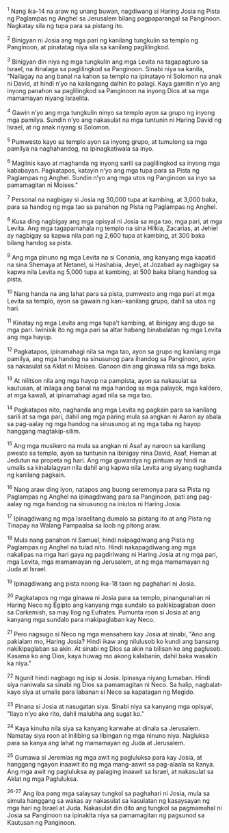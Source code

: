<sup>1</sup>
Nang ika-14 na araw ng unang buwan, nagdiwang si Haring Josia ng Pista ng Paglampas ng Anghel sa Jerusalem bilang pagpaparangal sa Panginoon. Nagkatay sila ng tupa para sa pistang ito. 

<sup>2</sup>
Binigyan ni Josia ang mga pari ng kanilang tungkulin sa templo ng Panginoon, at pinatatag niya sila sa kanilang paglilingkod. 

<sup>3</sup>
Binigyan din niya ng mga tungkulin ang mga Levita na tagapagturo sa Israel, na itinalaga sa paglilingkod sa Panginoon. Sinabi niya sa kanila, "Nailagay na ang banal na kahon sa templo na ipinatayo ni Solomon na anak ni David, at hindi nʼyo na kailangang dalhin ito palagi. Kaya gamitin nʼyo ang inyong panahon sa paglilingkod sa Panginoon na inyong Dios at sa mga mamamayan niyang Israelita. 

<sup>4</sup>
Gawin nʼyo ang mga tungkulin ninyo sa templo ayon sa grupo ng inyong mga pamilya. Sundin nʼyo ang nakasulat na mga tuntunin ni Haring David ng Israel, at ng anak niyang si Solomon. 

<sup>5</sup>
Pumwesto kayo sa templo ayon sa inyong grupo, at tumulong sa mga pamilya na naghahandog, na ipinagkatiwala sa inyo. 

<sup>6</sup>
Maglinis kayo at maghanda ng inyong sarili sa paglilingkod sa inyong mga kababayan. Pagkatapos, katayin nʼyo ang mga tupa para sa Pista ng Paglampas ng Anghel. Sundin nʼyo ang mga utos ng Panginoon sa inyo sa pamamagitan ni Moises." 

<sup>7</sup>
Personal na nagbigay si Josia ng 30,000 tupa at kambing, at 3,000 baka, para sa handog ng mga tao sa panahon ng Pista ng Paglampas ng Anghel. 

<sup>8</sup>
Kusa ding nagbigay ang mga opisyal ni Josia sa mga tao, mga pari, at mga Levita. Ang mga tagapamahala ng templo na sina Hilkia, Zacarias, at Jehiel ay nagbigay sa kapwa nila pari ng 2,600 tupa at kambing, at 300 baka bilang handog sa pista. 

<sup>9</sup>
Ang mga pinuno ng mga Levita na si Conania, ang kanyang mga kapatid na sina Shemaya at Netanel, si Hashabia, Jeyel, at Jozabad ay nagbigay sa kapwa nila Levita ng 5,000 tupa at kambing, at 500 baka bilang handog sa pista. 

<sup>10</sup>
Nang handa na ang lahat para sa pista, pumwesto ang mga pari at mga Levita sa templo, ayon sa gawain ng kani-kanilang grupo, dahil sa utos ng hari. 

<sup>11</sup>
Kinatay ng mga Levita ang mga tupaʼt kambing, at ibinigay ang dugo sa mga pari. Iwinisik ito ng mga pari sa altar habang binabalatan ng mga Levita ang mga hayop. 

<sup>12</sup>
Pagkatapos, ipinamahagi nila sa mga tao, ayon sa grupo ng kanilang mga pamilya, ang mga handog na sinusunog para ihandog sa Panginoon, ayon sa nakasulat sa Aklat ni Moises. Ganoon din ang ginawa nila sa mga baka. 

<sup>13</sup>
At nilitson nila ang mga hayop na pampista, ayon sa nakasulat sa kautusan, at inilaga ang banal na mga handog sa mga palayok, mga kaldero, at mga kawali, at ipinamahagi agad nila sa mga tao. 

<sup>14</sup>
Pagkatapos nito, naghanda ang mga Levita ng pagkain para sa kanilang sarili at sa mga pari, dahil ang mga paring mula sa angkan ni Aaron ay abala sa pag-aalay ng mga handog na sinusunog at ng mga taba ng hayop hanggang magtakip-silim. 

<sup>15</sup>
Ang mga musikero na mula sa angkan ni Asaf ay naroon sa kanilang pwesto sa templo, ayon sa tuntunin na ibinigay nina David, Asaf, Heman at Jedutun na propeta ng hari. Ang mga guwardya ng pintuan ay hindi na umalis sa kinalalagyan nila dahil ang kapwa nila Levita ang siyang naghanda ng kanilang pagkain. 

<sup>16</sup>
Nang araw ding iyon, natapos ang buong seremonya para sa Pista ng Paglampas ng Anghel na ipinagdiwang para sa Panginoon, pati ang pag-aalay ng mga handog na sinusunog na iniutos ni Haring Josia. 

<sup>17</sup>
Ipinagdiwang ng mga Israelitang dumalo sa pistang ito at ang Pista ng Tinapay na Walang Pampaalsa sa loob ng pitong araw. 

<sup>18</sup>
Mula nang panahon ni Samuel, hindi naipagdiwang ang Pista ng Paglampas ng Anghel na tulad nito. Hindi nakapagdiwang ang mga nakalipas na mga hari gaya ng pagdiriwang ni Haring Josia at ng mga pari, mga Levita, mga mamamayan ng Jerusalem, at ng mga mamamayan ng Juda at Israel. 

<sup>19</sup>
Ipinagdiwang ang pista noong ika-18 taon ng paghahari ni Josia.

<sup>20</sup>
Pagkatapos ng mga ginawa ni Josia para sa templo, pinangunahan ni Haring Neco ng Egipto ang kanyang mga sundalo sa pakikipaglaban doon sa Carkemish, sa may Ilog ng Eufrates. Pumunta roon si Josia at ang kanyang mga sundalo para makipaglaban kay Neco. 

<sup>21</sup>
Pero nagsugo si Neco ng mga mensahero kay Josia at sinabi, "Ano ang pakialam mo, Haring Josia? Hindi ikaw ang nilulusob ko kundi ang bansang nakikipaglaban sa akin. At sinabi ng Dios sa akin na bilisan ko ang paglusob. Kasama ko ang Dios, kaya huwag mo akong kalabanin, dahil baka wasakin ka niya." 

<sup>22</sup>
Ngunit hindi nagbago ng isip si Josia. Ipinasya niyang lumaban. Hindi siya naniwala sa sinabi ng Dios sa pamamagitan ni Neco. Sa halip, nagbalat-kayo siya at umalis para labanan si Neco sa kapatagan ng Megido. 

<sup>23</sup>
Pinana si Josia at nasugatan siya. Sinabi niya sa kanyang mga opisyal, "Ilayo nʼyo ako rito, dahil malubha ang sugat ko." 

<sup>24</sup>
Kaya kinuha nila siya sa kanyang karwahe at dinala sa Jerusalem. Namatay siya roon at inilibing sa libingan ng mga ninuno niya. Nagluksa para sa kanya ang lahat ng mamamayan ng Juda at Jerusalem. 

<sup>25</sup>
Gumawa si Jeremias ng mga awit ng pagluluksa para kay Josia, at hanggang ngayon inaawit ito ng mga mang-aawit sa pag-alaala sa kanya. Ang mga awit ng pagluluksa ay palaging inaawit sa Israel, at nakasulat sa Aklat ng mga Pagluluksa.

<sup>26-27</sup>
Ang iba pang mga salaysay tungkol sa paghahari ni Josia, mula sa simula hanggang sa wakas ay nakasulat sa kasulatan ng kasaysayan ng mga hari ng Israel at Juda. Nakasulat din dito ang tungkol sa pagmamahal ni Josia sa Panginoon na ipinakita niya sa pamamagitan ng pagsunod sa Kautusan ng Panginoon.